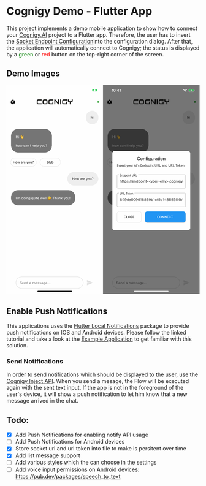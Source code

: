 # Cognigy Demo - Flutter App

This project implements a demo mobile application to show how to connect your [Cognigy.AI](https://cognigy.com/) project to a Flutter app. Therefore, the user has to insert the [Socket Endpoint Configuration](https://docs.cognigy.com/docs/deploy-a-socket-endpoint)into the configuration dialog. After that, the application will automatically connect to Cognigy; the status is displayed by a <span style="color: green">green</span> or <span style="color: red">red</span> button on the top-right corner of the screen.

## Demo Images
<img src="./docs/images/demo.png">

## Enable Push Notifications 

This applications uses the [Flutter Local Notifications](https://pub.dev/packages/flutter_local_notifications) package to provide push notifications on IOS and Android devices. Please follow the linked tutorial and take a look at the [Example Application](https://github.com/MaikuB/flutter_local_notifications/blob/master/flutter_local_notifications/example/lib/main.dart) to get familiar with this solution.

### Send Notifications

In order to send notifications which should be displayed to the user, use the [Cognigy Inject API](https://docs.cognigy.com/reference#inject). When you send a mesage, the Flow will be executed again with the sent text input. If the app is not in the foreground of the user's device, it will show a push notification to let him know that a new message arrived in the chat.


## Todo: 

- [x] Add Push Notifications for enabling notify API usage
- [ ] Add Push Notifications for Android devices
- [x] Store socket url and url token into file to make is persitent over time
- [x] Add list message support
- [ ] Add various styles which the can choose in the settings
- [ ] Add voice input permissions on Android devices: https://pub.dev/packages/speech_to_text